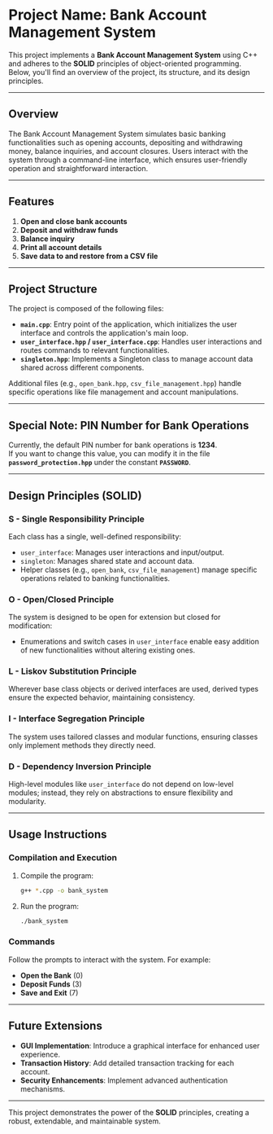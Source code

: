 
# Project Name: **Bank Account Management System**  

This project implements a **Bank Account Management System** using C++ and adheres to the **SOLID** principles of object-oriented programming. Below, you'll find an overview of the project, its structure, and its design principles.

---

## **Overview**  

The Bank Account Management System simulates basic banking functionalities such as opening accounts, depositing and withdrawing money, balance inquiries, and account closures. Users interact with the system through a command-line interface, which ensures user-friendly operation and straightforward interaction.

---

## **Features**  

1. **Open and close bank accounts**  
2. **Deposit and withdraw funds**  
3. **Balance inquiry**  
4. **Print all account details**  
5. **Save data to and restore from a CSV file**

---

## **Project Structure**  

The project is composed of the following files:  

- **`main.cpp`**: Entry point of the application, which initializes the user interface and controls the application's main loop.  
- **`user_interface.hpp` / `user_interface.cpp`**: Handles user interactions and routes commands to relevant functionalities.  
- **`singleton.hpp`**: Implements a Singleton class to manage account data shared across different components.  

Additional files (e.g., `open_bank.hpp`, `csv_file_management.hpp`) handle specific operations like file management and account manipulations.

---

## **Special Note: PIN Number for Bank Operations**  

Currently, the default PIN number for bank operations is **1234**.  
If you want to change this value, you can modify it in the file **`password_protection.hpp`** under the constant **`PASSWORD`**.

---

## **Design Principles (SOLID)**  

### **S - Single Responsibility Principle**  
Each class has a single, well-defined responsibility:
- `user_interface`: Manages user interactions and input/output.  
- `singleton`: Manages shared state and account data.  
- Helper classes (e.g., `open_bank`, `csv_file_management`) manage specific operations related to banking functionalities.

### **O - Open/Closed Principle**  
The system is designed to be open for extension but closed for modification:
- Enumerations and switch cases in `user_interface` enable easy addition of new functionalities without altering existing ones.  

### **L - Liskov Substitution Principle**  
Wherever base class objects or derived interfaces are used, derived types ensure the expected behavior, maintaining consistency.

### **I - Interface Segregation Principle**  
The system uses tailored classes and modular functions, ensuring classes only implement methods they directly need.

### **D - Dependency Inversion Principle**  
High-level modules like `user_interface` do not depend on low-level modules; instead, they rely on abstractions to ensure flexibility and modularity.

---

## **Usage Instructions**  

### **Compilation and Execution**  
1. Compile the program:  
   ```bash
   g++ *.cpp -o bank_system
   ```
2. Run the program:  
   ```bash
   ./bank_system
   ```

### **Commands**  
Follow the prompts to interact with the system. For example:
- **Open the Bank** (0)  
- **Deposit Funds** (3)  
- **Save and Exit** (7)  

---

## **Future Extensions**  

- **GUI Implementation**: Introduce a graphical interface for enhanced user experience.  
- **Transaction History**: Add detailed transaction tracking for each account.  
- **Security Enhancements**: Implement advanced authentication mechanisms.  

---

This project demonstrates the power of the **SOLID** principles, creating a robust, extendable, and maintainable system.
